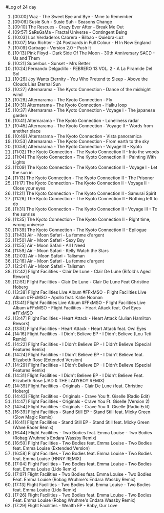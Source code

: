 #Log of 24 day

1. [00:00] Waz - The Sweet Bye and Bye - Mine to Remember
1. [09:06] Susie Suh - Susie Suh - Seasons Change
1. [09:10] The Rescues - Crazy Ever After - Break Me Out
1. [09:57] SaReGaMa - Fractal Universe - Contingent Being
1. [10:03] Los Verdaderos Cabrera - Bilbao - Quiebra-Luz
1. [10:07] Max Richter - 24 Postcards in Full Colour - H In New England
1. [10:09] Garbage - Version 2.0 - Push It
1. [10:13] Pink Floyd - Dark Side Of The Moon - 30th Anniversary SACD - Us and Them
1. [10:21] Superbus - Sunset - Mrs Better
1. [10:24] Fernando Delgadillo - FEBRERO 13 VOL. 2 - A La Piramide Del Sol
1. [10:26] Joy Wants Eternity - You Who Pretend to Sleep - Above the Clouds Lies Eternal Sun
1. [10:27] Alternarama - The Kyoto Connection - Dance of the midnight wind
1. [10:28] Alternarama - The Kyoto Connection - Fly
1. [10:31] Alternarama - The Kyoto Connection - Haiku loop
1. [10:37] Alternarama - The Kyoto Connection - Voyage I - The japanese garden
1. [10:41] Alternarama - The Kyoto Connection - Loneliness radar
1. [10:45] Alternarama - The Kyoto Connection - Voyage II - Words from another place
1. [10:49] Alternarama - The Kyoto Connection - Vista panoramica
1. [10:53] Alternarama - The Kyoto Connection - From earth to the sky
1. [10:58] Alternarama - The Kyoto Connection - Voyage III - Kyoto
1. [11:02] The Kyoto Connection - The Kyoto Connection II - Into the woods
1. [11:04] The Kyoto Connection - The Kyoto Connection II - Painting With Lights
1. [11:09] The Kyoto Connection - The Kyoto Connection II - Voyage I - Let the sun in
1. [11:13] The Kyoto Connection - The Kyoto Connection II - The Prisoner
1. [11:17] The Kyoto Connection - The Kyoto Connection II - Voyage II - Close your eyes
1. [11:21] The Kyoto Connection - The Kyoto Connection II - Samurai Spirit
1. [11:26] The Kyoto Connection - The Kyoto Connection II - Nothing left to do
1. [11:31] The Kyoto Connection - The Kyoto Connection II - Voyage III - To the sunrise
1. [11:35] The Kyoto Connection - The Kyoto Connection II - Right time, wrong universe
1. [11:39] The Kyoto Connection - The Kyoto Connection II - Epilogue
1. [11:43] Air - Moon Safari - La femme d'argent
1. [11:50] Air - Moon Safari - Sexy Boy
1. [11:55] Air - Moon Safari - All I Need
1. [11:59] Air - Moon Safari - Kelly Watch the Stars
1. [12:03] Air - Moon Safari - Talisman
1. [12:16] Air - Moon Safari - La femme d'argent
1. [12:24] Air - Moon Safari - Talisman
1. [12:42] Flight Facilities - Clair De Lune - Clair De Lune (Bifold's Aged Rework)
1. [12:51] Flight Facilities - Clair De Lune - Clair De Lune Feat Christine Hoberg
1. [13:38] Flight Facilities Live Album #FFxMSO - Flight Facilities Live Album #FFxMSO - Apollo feat. Katie Noonan
1. [13:41] Flight Facilities Live Album #FFxMSO - Flight Facilities Live Album #FFxMSO - Flight Facilities - Heart Attack feat. Owl Eyes #FFxMSO
1. [13:47] Flight Facilities - Heart Attack - Heart Attack (Julian Hamilton Rework)
1. [13:51] Flight Facilities - Heart Attack - Heart Attack feat. Owl Eyes
1. [14:16] Flight Facilities - I Didn't Believe EP - I Didn't Believe (Lou Teti Remix)
1. [14:22] Flight Facilities - I Didn't Believe EP - I Didn't Believe (Special Features Remix)
1. [14:24] Flight Facilities - I Didn't Believe EP - I Didn't Believe feat. Elizabeth Rose (Extended Version)
1. [14:29] Flight Facilities - I Didn't Believe EP - I Didn't Believe (Special Features Remix)
1. [14:31] Flight Facilities - I Didn't Believe EP - I Didn't Believe Feat. Elizabeth Rose (JAD & THE LADYBOY REMIX)
1. [14:39] Flight Facilities - Originals - Clair De Lune (feat. Christine Hoberg)
1. [14:43] Flight Facilities - Originals - Crave You ft. Giselle (Radio Edit)
1. [14:47] Flight Facilities - Originals - Crave You Ft. Giselle (Version 2)
1. [14:54] Flight Facilities - Originals - Crave You ft. Giselle (Radio Edit)
1. [16:39] Flight Facilities - Stand Still EP - Stand Still feat. Micky Green (Slow Magic Remix)
1. [16:41] Flight Facilities - Stand Still EP - Stand Still feat. Micky Green (Wave Racer Remix)
1. [16:44] Flight Facilities - Two Bodies feat. Emma Louise - Two Bodies (Robag Wruhme's Endara Wassby Remix)
1. [16:50] Flight Facilities - Two Bodies feat. Emma Louise - Two Bodies feat. Emma Louise (Extended Version)
1. [16:58] Flight Facilities - Two Bodies feat. Emma Louise - Two Bodies feat. Emma Louise (HNNY REMIX)
1. [17:04] Flight Facilities - Two Bodies feat. Emma Louise - Two Bodies feat. Emma Louise (Lido Remix)
1. [17:07] Flight Facilities - Two Bodies feat. Emma Louise - Two Bodies Feat. Emma Louise (Robag Wruhme's Endara Wassby Remix)
1. [17:13] Flight Facilities - Two Bodies feat. Emma Louise - Two Bodies feat. Emma Louise (Lido Remix)
1. [17:26] Flight Facilities - Two Bodies feat. Emma Louise - Two Bodies Feat. Emma Louise (Robag Wruhme's Endara Wassby Remix)
1. [17:29] Flight Facilities - Wealth EP - Baby, Our Love
